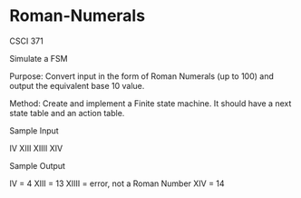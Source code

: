 # Roman-Numerals
CSCI 371                                                

Simulate a FSM

Purpose: Convert input in the form of Roman Numerals (up to 100) and output the equivalent base 10 value.

Method: Create and implement a Finite state machine.  It should have a next state table and an action table.

 
Sample Input

IV
XIII
XIIII
XIV

Sample Output

IV = 4
XIII = 13
XIIII = error, not a Roman Number
XIV = 14
